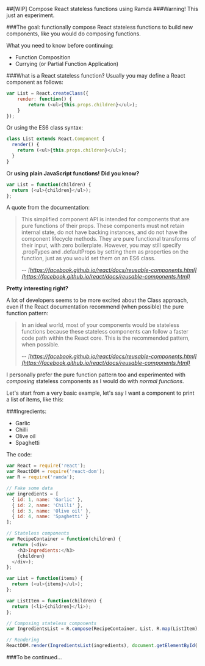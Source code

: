 ##[WIP] Compose React stateless functions using Ramda
###Warning! This just an experiment.

###The goal: functionally compose React stateless functions to build new components, like you would do composing functions.

What you need to know before continuing:

- Function Composition
- Currying (or Partial Function Application)

###What is a React stateless function?
Usually you may define a React component as follows:

```javascript
var List = React.createClass({
	render: function() {
		return (<ul>{this.props.children}</ul>);
	}
});
```

Or using the ES6 class syntax:

```javascript
class List extends React.Component {
  render() {
    return (<ul>{this.props.children}</ul>);
  }
}
```

Or __using plain JavaScript functions!__ __Did you know?__

```javascript
var List = function(children) {
  return (<ul>{children}</ul>);
};
```

A quote from the documentation:

> This simplified component API is intended for components that are pure functions of their props. These components must not retain internal state, do not have backing instances, and do not have the component lifecycle methods. They are pure functional transforms of their input, with zero boilerplate. However, you may still specify .propTypes and .defaultProps by setting them as properties on the function, just as you would set them on an ES6 class.
> 
> -- <cite>[https://facebook.github.io/react/docs/reusable-components.html](https://facebook.github.io/react/docs/reusable-components.html)</cite>

__Pretty interesting right?__

A lot of developers seems to be more excited about the Class approach, even if the React documentation recommend (when possible) the pure function pattern:

> In an ideal world, most of your components would be stateless functions because these stateless components can follow a faster code path within the React core. This is the recommended pattern, when possible.
> 
> -- <cite>[https://facebook.github.io/react/docs/reusable-components.html](https://facebook.github.io/react/docs/reusable-components.html)</cite>

I personally prefer the pure function pattern too and experimented with _composing_ stateless components as I would do with _normal functions_. 

Let's start from a very basic example, let's say I want a component to print a list of items, like this:

###Ingredients:

- Garlic
- Chilli
- Olive oil
- Spaghetti

The code:

```javascript
var React = require('react');
var ReactDOM = require('react-dom');
var R = require('ramda');

// Fake some data
var ingredients = [
  { id: 1, name: 'Garlic' },
  { id: 2, name: 'Chilli' },
  { id: 3, name: 'Olive oil' },
  { id: 4, name: 'Spaghetti' }
];

// Stateless components
var RecipeContainer = function(children) {
  return (<div>
    <h3>Ingredients:</h3>
    {children}
  </div>);
};

var List = function(items) {
  return (<ul>{items}</ul>);
};

var ListItem = function(children) {
  return (<li>{children}</li>);
};

// Composing stateless components
var IngredientsList = R.compose(RecipeContainer, List, R.map(ListItem), R.map(R.prop('name')));

// Rendering
ReactDOM.render(IngredientsList(ingredients), document.getElementById('app'));
```

###To be continued...
